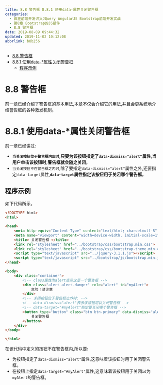 ```yaml
---
title: 8.8 警告框 8.8.1 使用data-属性关闭警告框
categories: 
  - 疯狂前端开发讲义JQuery AngularJS Bootstrap前端开发实战
  - 第8章 Bootstrap的JS插件
  - 8.8 警告框
date: 2019-08-09 09:44:32
updated: 2019-11-02 10:12:08
abbrlink: b8b256
---
```

<div id='my_toc'>

- [8.8 警告框](/JavaReadingNotes/b8b256/#8-8-警告框)
- [8.8.1 使用data-*属性关闭警告框](/JavaReadingNotes/b8b256/#8-8-1-使用data-*属性关闭警告框)
    - [程序示例](/JavaReadingNotes/b8b256/#程序示例)

</div>
<!--more-->
<script>if (navigator.platform.toLowerCase() == 'win32'){document.getElementById('my_toc').style.display = 'none';}</script>

<!--end-->
<!--SSTStart-->
# 8.8 警告框 #
前一章已经介绍了警告框的基本用法,本章不仅会介绍它的用法,并且会更系统地介绍警告框的各种激发机制。
# 8.8.1 使用data-*属性关闭警告框 #
前一章已经讲过:
- **`当关闭按钮位于警告框内部时`,只要为该按钮指定了`data-dismiss="alert"`属性,当用户单击该按钮时,警告框就会随之关闭**。
- `当关闭按钮不在警告框之内时`,除了要指定`data-dismiss="alert"`属性之外,还要指定`data-target`属性,**`data-target`属性指定该按钮用于关闭哪个警告框**。

## 程序示例 ##
如下代码所示。
```html
<!DOCTYPE html>
<html>

<head>
    <meta http-equiv="Content-Type" content="text/html; charset=utf-8" />
    <meta name="viewport" content="width=device-width, initial-scale=1">
    <title> 关闭警告框 </title>
    <link rel="stylesheet" href="../bootstrap/css/bootstrap.min.css">
    <link rel="stylesheet" href="../bootstrap/css/bootstrap-theme.min.css">
    <script type="text/javascript" src="../jquery-3.1.1.js"></script>
    <script type="text/javascript" src="../bootstrap/js/bootstrap.min.js"></script>
</head>

<body>
    <div class="container">
        <!-- class属性为alert表示这是一个警告框 -->
        <div class="alert alert-danger" role="alert" id="myAlert">
            危险！请注意
        </div>
        <!-- 关闭按钮位于警告框之外时: -->
        <!-- data-dismiss="alert"表示该按钮可以关闭警告框 -->
        <!-- data-target="#myAlert"指定要关闭哪个警告框 -->
        <button type="button" class="btn btn-primary" data-dismiss="alert" data-target="#myAlert">
            关闭警告框
        </button>
    </div>
</body>

</html>
```
在该代码中定义的按钮不在警告框内,所以要:
- 为按钮指定了`data-dismiss="alert"`属性,这意味着该按钮时用于关闭警告框。
- 在按钮上指定`data-target="#myAlert"`属性,这意味着该按钮用于关闭`id`为`myAlert`的警告框。
<!--SSTStop-->

